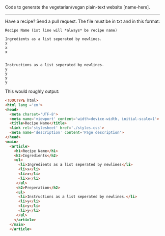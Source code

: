 Code to generate the vegetarian/vegan plain-text website [name-here].


---
Have a recipe? Send a pull request. The file must be in txt and in this format:

```
Recipe Name (1st line will *always* be recipe name)

Ingredients as a list seperated by newlines.
x
x
x


Instructions as a list seperated by newlines.
y
y
y
y

```

This would roughly output: 

``` html
<!DOCTYPE html>
<html lang ='en'>
<head>
  <meta charset='UTF-8'>
  <meta name='viewport' content='width=device-width, initial-scale=1'>
  <title>Recipe Name</title>
  <link rel='stylesheet' href='./styles.css'>
  <meta name='description' content='Page description'>
</head>
<main>
  <article>
    <h1>Recipe Name</h1>
    <h2>Ingredients</h2>
    <ul>
      <li>Ingredients as a list seperated by newlines</li>
      <li>x</li>
      <li>x</li>
      <li>x</li>
     </ul>
     <h2>Preperation</h2>
     <ul>
      <li>Instructions as a list seperated by newlines.</li>
      <li>y</li>
      <li>y</li>
      <li>y</li>
     </ul>
    </article>
  </main>
  </article>
```
